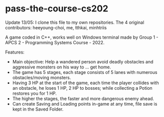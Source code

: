 # pass-the-course-cs202

Update 13/05:
I clone this file to my own repositories.
The 4 original contributors: heeyoung-choi, me, tthkai, minhtriis

A game coded in C++, works well on Windows terminal made by Group 1 - APCS 2 - Programming Systems Course - 2022.

Features:
- Main objective: Help a wandered person avoid deadly obstacles and aggressive monsters on his way to ... get home.
- The game has 5 stages, each stage consists of 5 lanes with numerous obstacles/moving monsters.
- Having 3 HP at the start of the game, each time the player collides with an obstacle, he loses 1 HP, 2 HP to bosses; while collecting a Potion restores you for 1 HP.
- The higher the stages, the faster and more dangerous enemy ahead.
- Can create Saving and Loading points in-game at any time, file save is kept in the Saved Folder.

